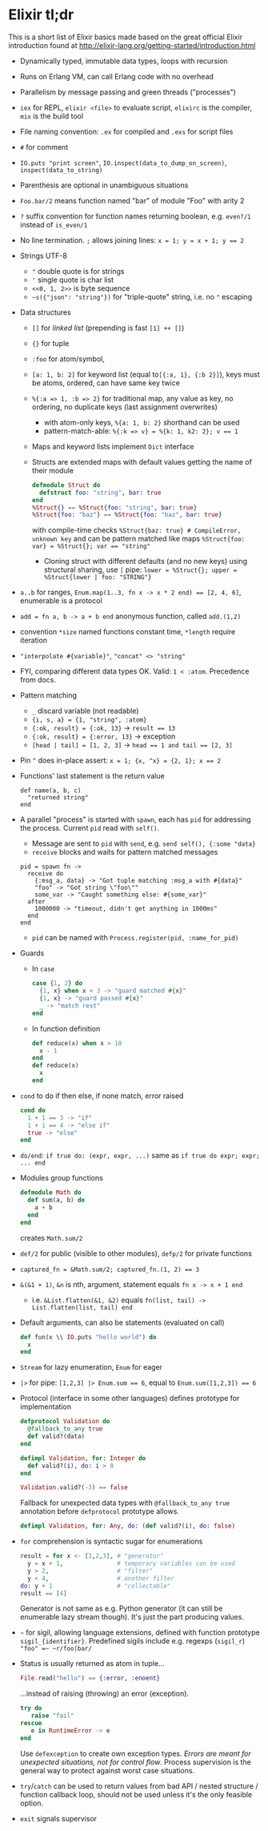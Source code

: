 Elixir tl;dr
============

This is a short list of Elixir basics made based on the great official Elixir
introduction found at http://elixir-lang.org/getting-started/introduction.html

- Dynamically typed, immutable data types, loops with recursion
- Runs on Erlang VM, can call Erlang code with no overhead
- Parallelism by message passing and green threads ("processes")
- `iex` for REPL, `elixir <file>` to evaluate script, `elixirc` is the
  compiler, `mix` is the build tool
- File naming convention: `.ex` for compiled and `.exs` for script files
- `#` for comment
- `IO.puts "print screen"`, `IO.inspect(data_to_dump_on_screen)`,
  `inspect(data_to_string)`
- Parenthesis are optional in unambiguous situations
- `Foo.bar/2` means function named "bar" of module "Foo" with arity 2
- `?` suffix convention for function names returning boolean, e.g. `even?/1`
  instead of `is_even/1`
- No line termination. `;` allows joining lines: `x = 1; y = x + 1; y == 2`
- Strings UTF-8
  - `"` double quote is for strings
  - `'` single quote is char list
  - `<<0, 1, 2>>` is byte sequence
  - `~s({"json": "string"})` for "triple-quote" string, i.e. no `"` escaping
- Data structures
  - `[]` for _linked list_ (prepending is fast `[1] ++ []`)
  - `{}` for tuple
  - `:foo` for atom/symbol,
  - `[a: 1, b: 2]` for keyword list (equal to`[{:a, 1}, {:b 2}]`), keys must
    be atoms, ordered, can have same key twice
  - `%{:a => 1, :b => 2}` for traditional map, any value as key, no ordering,
    no duplicate keys (last assignment overwrites)
    - with atom-only keys, `%{a: 1, b: 2}` shorthand can be used
    - pattern-match-able: `%{:k => v} = %{k: 1, k2: 2}; v == 1`
  - Maps and keyword lists implement `Dict` interface
  - Structs are extended maps with default values getting the name of their
    module

    ```elixir
    defmodule Struct do
      defstruct foo: "string", bar: true
    end
    %Struct{} == %Struct{foo: "string", bar: true}
    %Struct{foo: "baz"} == %Struct{foo: "baz", bar: true}
    ```

    with compile-time checks `%Struct{baz: true} # CompileError, unknown key`
    and can be pattern matched like maps `%Struct{foo: var} = %Struct{}; var
    == "string"`
    - Cloning struct with different defaults (and no new keys) using
      structural sharing, use `|` pipe: `lower = %Struct{}; upper =
      %Struct{lower | foo: "STRING"}`
- `a..b` for ranges, `Enum.map(1..3, fn x -> x * 2 end) == [2, 4, 6]`,
  enumerable is a protocol
- `add = fn a, b -> a + b end` anonymous function, called `add.(1,2)`
- convention `*size` named functions constant time, `*length` require
  iteration
- `"interpolate #{variable}"`, `"concat" <> "string"`
- FYI, comparing different data types OK. Valid: `1 < :atom`. Precedence from
  docs.
- Pattern matching
  - `_` discard variable (not readable)
  - `{i, s, a} = {1, "string", :atom}`
  - `{:ok, result} = {:ok, 13}` -> `result == 13`
  - `{:ok, result} = {:error, 13}` -> exception
  - `[head | tail] = [1, 2, 3]` -> `head == 1 and tail == [2, 3]`
- Pin `^` does in-place assert: `x = 1; {x, ^x} = {2, 1}; x == 2`
- Functions' last statement is the return value

  ```
  def name(a, b, c)
    "returned string"
  end
  ```

- A parallel "process" is started with `spawn`, each has `pid` for addressing
  the process. Current `pid` read with `self()`.
  - Message are sent to `pid` with `send`, e.g. `send self(), {:some "data}`
  - `receive` blocks and waits for pattern matched messages

  ```
  pid = spawn fn ->
    receive do
      {:msg_a, data} -> "Got tuple matching :msg_a with #{data}"
      "foo" -> "Got string \"foo\""
      some_var -> "Caught something else: #{some_var}"
    after
      1000000 -> "timeout, didn't get anything in 1000ms"
    end
  end
  ```

  - `pid` can be named with `Process.register(pid, :name_for_pid)`

- Guards
  - In `case`

    ```elixir
    case {1, 2} do
      {1, x} when x < 3 -> "guard matched #{x}"
      {1, x} -> "guard passed #{x}"
      _ -> "match rest"
    end
    ```

  - In function definition

    ```elixir
    def reduce(x) when x > 10
      x - 1
    end
    def reduce(x)
      x
    end
    ```

- `cond` to do if then else, if none match, error raised

  ```elixir
  cond do
    1 + 1 == 3 -> "if"
    1 + 1 == 4 -> "else if"
    true -> "else"
  end
  ```

- `do/end`: `if true do: (expr, expr, ...)` same as `if true do expr; expr; ... end`
- Modules group functions

  ```elixir
  defmodule Math do
    def sum(a, b) do
      a + b
    end
  end
  ```

  creates `Math.sum/2`
- `def/2` for public (visible to other modules), `defp/2` for private
  functions
- `captured_fn = &Math.sum/2; captured_fn.(1, 2) == 3`
- `&(&1 + 1)`, `&n` is nth, argument, statement equals `fn x -> x + 1 end`
  - i.e. `&List.flatten(&1, &2)` equals `fn(list, tail) -> List.flatten(list, tail) end`
- Default arguments, can also be statements (evaluated on call)

  ```elixir
  def fun(x \\ IO.puts "hello world") do
    x
  end
  ```

- `Stream` for lazy enumeration, `Enum` for eager
- `|>` for pipe: `[1,2,3] |> Enum.sum == 6`, equal to `Enum.sum([1,2,3]) == 6`
- Protocol (interface in some other languages) defines prototype for
  implementation

  ```elixir
  defprotocol Validation do
    @fallback_to_any true
    def valid?(data)
  end

  defimpl Validation, for: Integer do
    def valid?(i), do: i > 0
  end

  Validation.valid?(-3) == false
  ```

  Fallback for unexpected data types with `@fallback_to_any true` annotation
  before `defprotocol` prototype allows.

  ```elixir
  defimpl Validation, for: Any, do: (def valid?(i), do: false)
  ```

- `for` comprehension is syntactic sugar for enumerations

  ```elixir
  result = for x <- [1,2,3], # "generator"
    y = x + 1,               # temporary variables can be used
    y > 2,                   # "filter"
    y < 4,                   # another filter
  do: y + 1                  # "collectable"
  result == [4]
  ```

  Generator is not same as e.g. Python generator (it can still be enumerable
  lazy stream though). It's just the part producing values.
- `~` for sigil, allowing language extensions, defined with function prototype
  `sigil_{identifier}`. Predefined sigils include e.g. regexps (`sigil_r`)
  `"foo" =~ ~r/foo|bar/`
- Status is usually returned as atom in tuple...

  ```elixir
  File.read("hello") == {:error, :enoent}
  ```

  ...instead of raising (throwing) an error (exception).

  ```elixir
  try do
     raise "fail"
  rescue
     e in RuntimeError -> e
  end
  ```

  Use `defexception` to create own exception types. *Errors are meant for
  unexpected situations, not for control flow*. Process supervision is the
  general way to protect against worst case situations.
- `try`/`catch` can be used to return values from bad API / nested structure
  / function callback loop, should not be used unless it's the only feasible
  option.
- `exit` signals supervisor

